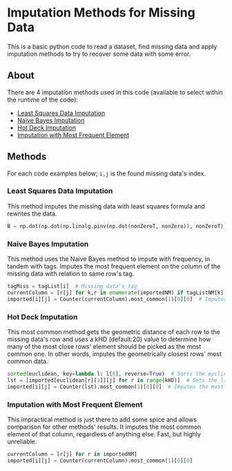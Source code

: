 # Imputation Methods for Missing Data

This is a basic python code to read a dataset, find missing data and apply imputation methods to try to recover some data with some error.

## About

There are 4 imputation methods used in this code (available to select within the runtime of the code):
* [Least Squares Data Imputation](#least-squares-data-imputation)
* [Naive Bayes Imputation](#naive-bayes-imputation)
* [Hot Deck Imputation](#hot-deck-imputation)
* [Imputation with Most Frequent Element](#imputation-with-most-frequent-element)

## Methods
For each code examples below; `i,j` is the found missing data's index.
### Least Squares Data Imputation
This method imputes the missing data with least squares formula and rewrites the data.
```python
B = np.dot(np.dot(np.linalg.pinv(np.dot(nonZeroT, nonZero)), nonZeroT), tagSet)  # The linear formula of LSDI
```
### Naive Bayes Imputation
This method uses the Naive Bayes method to impute with frequency, in tandem with tags. Imputes the most frequent element on the column of the missing data with relation to same row's tag.
```python
tagMiss = tagList[i]  # Missing data's tag
currentColumn = [r[j] for k,r in enumerate(importedNM) if tagListNM[k] == tagMiss]  # Gets the whole column with matching tags.
imported[i][j] = Counter(currentColumn).most_common(1)[0][0]  # Imputes most common one.
```
### Hot Deck Imputation
This most common method gets the geometric distance of each row to the missing data's row and uses a kHD (default:20) value to determine how many of the most close rows' element should be picked as the most common one. In other words, imputes the geometrically closest rows' most common data.
```python
sorted(euclidean, key=lambda l: l[0], reverse=True)  # Sorts the euclidean distance list by their distance value [distance,index]
lst = [imported[euclidean[r][1]][j] for r in range(kHD)]  # Gets the list of first kHD elements of those values
imported[i][j] = Counter(lst).most_common(1)[0][0]  # Imputes the most common element from above list.
```
### Imputation with Most Frequent Element
This impractical method is just there to add some spice and allows comparison for other methods' results. It imputes the most common element of that column, regardless of anything else. Fast, but highly unreliable.
```python
currentColumn = [r[j] for r in importedNM]
imported[i][j] = Counter(currentColumn).most_common(1)[0][0]
```
